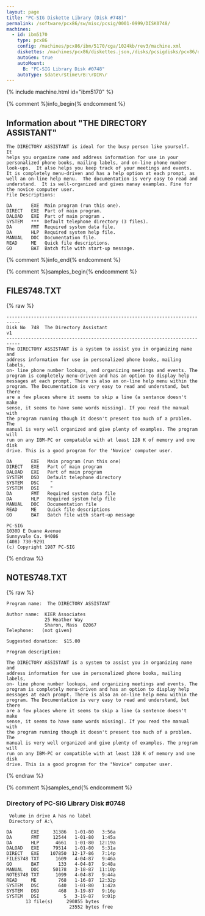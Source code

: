 ```yaml
---
layout: page
title: "PC-SIG Diskette Library (Disk #748)"
permalink: /software/pcx86/sw/misc/pcsig/0001-0999/DISK0748/
machines:
  - id: ibm5170
    type: pcx86
    config: /machines/pcx86/ibm/5170/cga/1024kb/rev3/machine.xml
    diskettes: /machines/pcx86/diskettes.json,/disks/pcsigdisks/pcx86/diskettes.json
    autoGen: true
    autoMount:
      B: "PC-SIG Library Disk #0748"
    autoType: $date\r$time\rB:\rDIR\r
---
```


{% include machine.html id="ibm5170" %}

{% comment %}info_begin{% endcomment %}

## Information about "THE DIRECTORY ASSISTANT"

    The DIRECTORY ASSISTANT is ideal for the busy person like yourself.  It
    helps you organize name and address information for use in your
    personalized phone books, mailing labels, and on-line phone number
    look-ups.  It also helps you keep track of your meetings and events.
    It is completely menu-driven and has a help option at each prompt, as
    well an on-line help menu.  The documentation is very easy to read and
    understand.  It is well-organized and gives manay examples. Fine for
    the novice computer user.
    File Descriptions:
    
    DA       EXE  Main program (run this one).
    DIRECT   EXE  Part of main program.
    DALOAD   EXE  Part of main program .
    SYSTEM   ***  Default telephone directory (3 files).
    DA       FMT  Required system data file.
    DA       HLP  Required system help file.
    MANUAL   DOC  Documentation file.
    READ     ME   Quick file descriptions.
    GO       BAT  Batch file with start-up message.
{% comment %}info_end{% endcomment %}

{% comment %}samples_begin{% endcomment %}

## FILES748.TXT

{% raw %}
```
---------------------------------------------------------------------------
Disk No  748  The Directory Assistant                                v1
---------------------------------------------------------------------------
The DIRECTORY ASSISTANT is a system to assist you in organizing name and
address information for use in personalized phone books, mailing labels,
on- line phone number lookups, and organizing meetings and events. The
program is completely menu-driven and has an option to display help
messages at each prompt. There is also an on-line help menu within the
program. The Documentation is very easy to read and understand, but there
are a few places where it seems to skip a line (a sentance doesn't make
sense, it seems to have some words missing). If you read the manual with
the program running though it doesn't present too much of a problem. The
manual is very well organized and give plenty of examples. The program will
run on any IBM-PC or compatable with at least 128 K of memory and one disk
drive. This is a good program for the 'Novice' computer user.
 
DA       EXE   Main program (run this one)
DIRECT   EXE   Part of main program
DALOAD   EXE   Part of main program
SYSTEM   DSD   Default telephone directory
SYSTEM   DSC    "
SYSTEM   DSI    "
DA       FMT   Required system data file
DA       HLP   Required system help file
MANUAL   DOC   Documentation file
READ     ME    Quick file descriptions
GO       BAT   Batch file with start-up message
 
PC-SIG
1030D E Duane Avenue
Sunnyvale Ca. 94086
(408) 730-9291
(c) Copyright 1987 PC-SIG
```
{% endraw %}

## NOTES748.TXT

{% raw %}
```
Program name:  The DIRECTORY ASSISTANT
 
Author name:  KIER Associates
              25 Heather Way
              Sharon, Mass  02067
Telephone:   (not given)
 
Suggested donation:  $15.00
 
Program description:
 
The DIRECTORY ASSISTANT is a system to assist you in organizing name and
address information for use in personalized phone books, mailing labels,
on- line phone number lookups, and organizing meetings and events. The
program is completely menu-driven and has an option to display help
messages at each prompt. There is also an on-line help menu within the
program. The Documentation is very easy to read and understand, but there
are a few places where it seems to skip a line (a sentence doesn't make
sense, it seems to have some words missing). If you read the manual with
the program running though it doesn't present too much of a problem. The
manual is very well organized and give plenty of examples. The program will
run on any IBM-PC or compatible with at least 128 K of memory and one disk
drive. This is a good program for the "Novice" computer user.
```
{% endraw %}

{% comment %}samples_end{% endcomment %}

### Directory of PC-SIG Library Disk #0748

     Volume in drive A has no label
     Directory of A:\

    DA       EXE     31386   1-01-80   3:56a
    DA       FMT     12544   1-01-80   1:45a
    DA       HLP      4661   1-01-80  12:19a
    DALOAD   EXE     79514   1-01-80   5:31a
    DIRECT   EXE    107850  12-17-86   7:14p
    FILES748 TXT      1609   4-04-87   9:46a
    GO       BAT       133   4-04-87   9:48a
    MANUAL   DOC     50178   3-18-87  11:10p
    NOTES748 TXT      1099   4-04-87   9:44a
    READ     ME        768   1-16-87  12:32p
    SYSTEM   DSC       640   1-01-80   1:42a
    SYSTEM   DSD       468   3-19-87   9:16p
    SYSTEM   DSI         5   3-19-87   9:01p
           13 file(s)     290855 bytes
                           23552 bytes free
